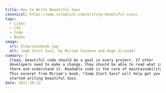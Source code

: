 ```yaml
---
title: How to Write Beautiful Sass
canonical: https://www.sitepoint.com/writing-beautiful-sass/
tags:
  - Links
  - CSS
  - Code
  - Books
image:
  src: blog/sassbook.jpg
  alt: Jump Start Sass, by Miriam Suzanne and Hugo Giraudel
summary: |
  Clean, beautiful code should be a goal in every project. If other
  developers need to make a change, they should be able to read what is
  there and understand it. Readable code is the core of maintainability.
  This excerpt from Miriam's book, *Jump Start Sass* will help get you
  started writing beautiful Sass.
date: 2017-10-13
---
```

